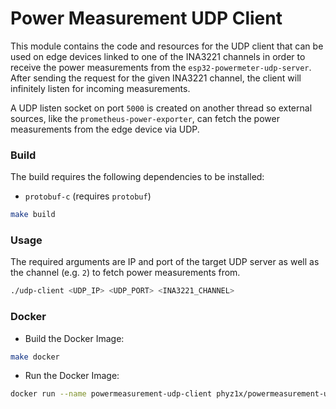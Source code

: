 # Power Measurement UDP Client
This module contains the code and resources for the UDP client that can be used on edge devices linked to one of the INA3221 channels in order to receive the power measurements from the `esp32-powermeter-udp-server`.
After sending the request for the given INA3221 channel, the client will infinitely listen for incoming measurements.

A UDP listen socket on port `5000` is created on another thread so external sources, like the `prometheus-power-exporter`, can fetch the power measurements from the edge device via UDP.

### Build
The build requires the following dependencies to be installed:
- `protobuf-c` (requires `protobuf`)

```bash
make build
```

### Usage
The required arguments are IP and port of the target UDP server as well as the channel (e.g. `2`) to fetch power measurements from.
```bash
./udp-client <UDP_IP> <UDP_PORT> <INA3221_CHANNEL>
```


### Docker
- Build the Docker Image:
```bash
make docker
```

- Run the Docker Image:
```bash
docker run --name powermeasurement-udp-client phyz1x/powermeasurement-udp-client:latest ./udp_client 127.0.0.1 3333 3
```